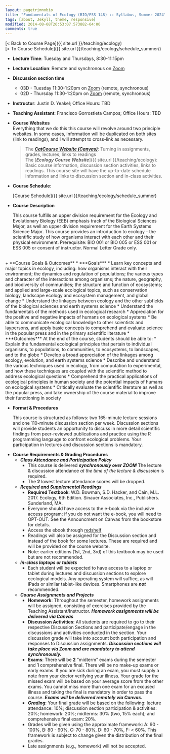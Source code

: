 ```yaml
---
layout: pagetrimnobio
title: "Fundamentals of Ecology (BIO/ESS 148) :: Syllabus, Summer 2024"
tags: [about, Jekyll, theme, responsive]
modified: 2014-08-08T20:53:07.573882-04:00
comments: true
---
```


[< Back to Course Page]({{ site.url }}/teaching/ecology)  
[> To Course Schedule]({{ site.url }}/teaching/ecology/schedule_summer/)


+ **Lecture Time**: Tuesday and Thursdays, 8:30-11:15pm  
+ **Lecture Location**: Remote and synchronous on [Zoom](https://ucmerced.zoom.us/j/87577631671)  
+ **Discussion section time**  
    * 03D - Tuesday 11:30-1:20pm on [Zoom](https://ucmerced.zoom.us/j/87035100739) (remote, synchronous)  
    * 02D - Thursday 11:30-1:20pm on [Zoom](https://ucmerced.zoom.us/j/81117405112) (remote, synchronous)  
+ **Instructor**: Justin D. Yeakel; Office Hours: TBD  
+ **Teaching Assistant**: Francisco Gorrostieta Campos; Office Hours: TBD    
+ **Course Websites**  
    Everything that we do this this course will revolve around two principle websites. In some cases, information will be duplicated on both sites (link to readings), and I will attempt to cross-link as necessary.
    > The [***CatCourse Website (Canvas)***](https://catcourses.ucmerced.edu/): Turning in assignments, grades, lectures, links to readings  
    > The [***Ecology Course Website***]({{ site.url }}/teaching/ecology): Basic course information, discussion section activities, links to readings. This course site will have the up-to-date schedule information and links to discussion section and in-class activities.  
+ **Course Schedule**: 

    [Course Schedule]({{ site.url }}/teaching/ecology/schedule_summer)  
+ **Course Description**  

    This course fulfills an upper division requirement for the Ecology and Evolutionary Biology (EEB) emphasis track of the Biological Sciences Major, as well an upper division requirement for the Earth Systems Science Major. This course provides an introduction to ecology - the scientific study of how organisms interact with each other and their physical environment. Prerequisite: BIO 001 or BIO 005 or ESS 001 or ESS 005 or consent of instructor. Normal Letter Grade only.
<br>  
+ **Course Goals & Outcomes**  
    * ***Goals***
        * Learn key concepts and major topics in ecology, including: how organisms interact with their environment; the dynamics and regulation of populations; the various types and character of the interactions among organisms; the nature, geography, and biodiversity of communities; the structure and function of ecosystems; and applied and large-scale ecological topics, such as conservation biology, landscape ecology and ecosystem management, and global change
        * Understand the linkages between ecology and the other subfields of the biological sciences and earth systems science
        * Understand the fundamentals of the methods used in ecological research
        * Appreciation for the positive and negative impacts of humans on ecological systems
        * Be able to communicate ecological knowledge to other scientists and laypersons, and apply basic concepts to comprehend and evaluate science in the popular press and in the primary scientific literature
    * ***Outcomes*** At the end of the course, students should be able to:
        * Explain the fundamental ecological principles that pertain to individual organisms, to populations, to communities, to ecosystems, to landscapes, and to the globe
        * Develop a broad appreciation of the linkages among ecology, evolution, and earth systems science
        * Describe and understand the various techniques used in ecology, from computation to experimental, and how these techniques are coupled with the scientific method to address ecological questions
        * Comprehend the practical applications of ecological principles in human society and the potential impacts of humans on ecological systems
        * Critically evaluate the scientific literature as well as the popular press, and take ownership of the course material to improve their functioning in society

+ **Format & Procedures**  
    
    This course is structured as follows: two 165-minute lecture sessions and one 110-minute discussion section per week. Discussion sections will provide students an opportunity to discuss in more detail scientific findings from peer-reviewed publications and practice using the R programming langauge to confront ecological problems. Your participation in lectures and discussion sections is mandatory.  
<!-- 
    We will also spend a Saturday morning in March exploring the Vernal Pools ecosystem just off campus to apply some of our newly gained ecological knowledge to the field. All students are required to attend and participate. Field observations from the Vernal Pools will be used to write a Field Report towards the end of the semester. -->


+ **Course Requirements & Grading Procedures**  
    * ***Class Attendance and Participation Policy***  
        * This course is delivered ***synchronously over ZOOM*** The lecture & discussion attendance *at the time of the lecture & discussion* is required.
        <!-- * Attendance and participation in the discussion section is required and will be a component of the student’s course grade.   -->
        * The **2** lowest lecture attendance scores will be dropped.  
    * ***Required and Supplemental Readings***  
        * **Required Textbook**: W.D. Bowman, S.D. Hacker, and Cain, M.L. 2017. Ecology, 6th Edition. Sinauer Associates, Inc., Publishers. Sunderland, MA.   
        * Everyone should have access to the e-book via the inclusive access program; if you do not want the e-book, you will need to OPT-OUT. See the Announcment on Canvas from the bookstore for details.   
        * Access the ebook through [redshelf](https://brytewave.redshelf.com/)         
        * Readings will also be assigned for the Discussion section and instead of the book for some lectures. These are required and will be provided on the course website.  
        * Note: earlier editions (1st, 2nd, 3rd) of this textbook may be used but are not recommended.  
    * ***In-class laptops or tablets***
        * Each student will be expected to have access to a laptop or tablet during lectures and discussion sections to explore ecological models. Any operating system will suffice, as will iPads or similar tablet-like devices. Smartphones are ***not*** recommended.  
    * ***Course Assignments and Projects***  
        * **Homework**: Throughout the semester,  homework assignments will be assigned, consisting of exercises provided by the Teaching Assistant/Instructor. ***Homework assignments will be delivered via Canvas***  
        <!-- * **Quizzes**: Quizzes will be given periodically during the lecture period. They will not necessarily be announced. -->  
        * **Discussion Activities**: All students are required to go to their respective Discussion Sections and participate/engage in the discussions and activities conducted in the section. Your discussion grade will take into account both participation and responses to Discussion assignments. ***Discussion sections will take place via Zoom and are mandatory to attend synchronously.***   
        * **Exams**: There will be **2** “midterm” exams during the semester and **1** comprehensive final. There will be no make-up exams or early exams. If you are sick during an exam, you must supply a note from your doctor verifying your illness. Your grade for the missed exam will be based on your average score from the other exams. You cannot miss more than one exam for an excused illness and taking the final is mandatory in order to pass the course. ***Exams will be delivered remotely via Canvas.***
        * ***Grading***: Your final grade will be based on the following: lecture attendance: 10%; discussion section participation & activities: 20%; homework: 20%; midterms: 30% (two, 15% each); and comprehensive final exam: 20%.  
        * Grades will be given using the approximate framework: A: 90 - 100%, B: 80 - 90%, C: 70 - 80%, D: 60 - 70%, F: < 60%. This framework is subject to change given the distribution of the final grades.   
        * Late assignments (e.g., homework) will not be accepted.  
